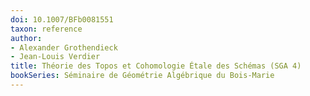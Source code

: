 ```yaml
---
doi: 10.1007/BFb0081551
taxon: reference
author:
- Alexander Grothendieck
- Jean-Louis Verdier
title: Théorie des Topos et Cohomologie Étale des Schémas (SGA 4)
bookSeries: Séminaire de Géométrie Algébrique du Bois-Marie 
---
```


